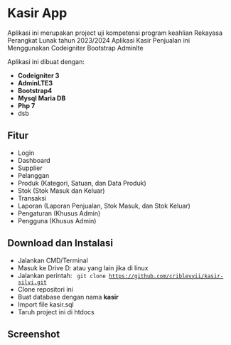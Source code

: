 # Kasir App
Aplikasi ini merupakan project uji kompetensi program keahlian Rekayasa Perangkat Lunak tahun 2023/2024
Aplikasi Kasir Penjualan ini Menggunakan Codeigniter Bootstrap Adminlte

Aplikasi ini dibuat dengan:
* **Codeigniter 3**
* **AdminLTE3**
* **Bootstrap4**
* **Mysql Maria DB**
* **Php 7**
* dsb

## Fitur

* Login
* Dashboard
* Supplier
* Pelanggan
* Produk (Kategori, Satuan, dan Data Produk)
* Stok (Stok Masuk dan Keluar)
* Transaksi
* Laporan (Laporan Penjualan, Stok Masuk, dan Stok Keluar)
* Pengaturan (Khusus Admin)
* Pengguna (Khusus Admin)

## Download dan Instalasi
* Jalankan CMD/Terminal
* Masuk ke Drive D: atau yang lain jika di linux
* Jalankan perintah:
  <code>
	git clone https://github.com/criblevyii/kasir-silvi.git
  </code>
* Clone repositori ini
* Buat database dengan nama **kasir**
* Import file kasir.sql
* Taruh project ini di htdocs

## Screenshot
